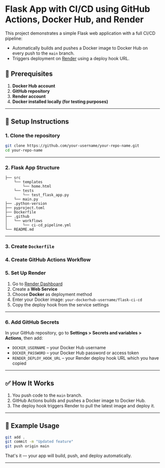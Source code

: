 # Flask App with CI/CD using GitHub Actions, Docker Hub, and Render

This project demonstrates a simple Flask web application with a full CI/CD pipeline:

- Automatically builds and pushes a Docker image to Docker Hub on every push to the `main` branch.
- Triggers deployment on [Render](https://render.com) using a deploy hook URL.

## 🧰 Prerequisites

1. **Docker Hub account**
2. **GitHub repository**
3. **Render account**
4. **Docker installed locally (for testing purposes)**

---

## 🔧 Setup Instructions

### 1. Clone the repository

```bash
git clone https://github.com/your-username/your-repo-name.git
cd your-repo-name
```

---

### 2. Flask App Structure

```text
├── src
    └── templates
        └── home.html
    └── tests
        └── test_flask_app.py
    └── main.py
├── .python-version
├── pyproject.toml
├── Dockerfile
├── .github
│   └── workflows
│       └── ci-cd_pipeline.yml
└── README.md
```

---

### 3. Create `Dockerfile`

### 4. Create GitHub Actions Workflow

### 5. Set Up Render

1. Go to [Render Dashboard](https://dashboard.render.com/)
2. Create a **Web Service**
3. Choose **Docker** as deployment method
4. Enter your Docker image: `your-dockerhub-username/flask-ci-cd`
5. Copy the deploy hook from the service settings

---

### 6. Add GitHub Secrets

In your GitHub repository, go to **Settings > Secrets and variables > Actions**, then add:

- `DOCKER_USERNAME` – your Docker Hub username
- `DOCKER_PASSWORD` – your Docker Hub password or access token
- `RENDER_DEPLOY_HOOK_URL` – your Render deploy hook URL which you have copied

---



## ✅ How It Works

1. You push code to the `main` branch.
2. GitHub Actions builds and pushes a Docker image to Docker Hub.
3. The deploy hook triggers Render to pull the latest image and deploy it.

---

## 🚀 Example Usage

```bash
git add .
git commit -m "Updated feature"
git push origin main
```

That's it — your app will build, push, and deploy automatically.

---
